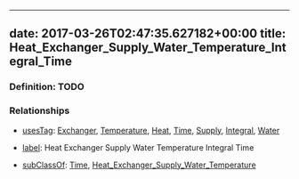 
---
date: 2017-03-26T02:47:35.627182+00:00
title: Heat_Exchanger_Supply_Water_Temperature_Integral_Time
---
### Definition: TODO

### Relationships

* [usesTag](https://brickschema.org/schema/1.0/BrickFrame#usesTag): [Exchanger](https://brickschema.org/schema/1.0/BrickTag#Exchanger), [Temperature](https://brickschema.org/schema/1.0/BrickTag#Temperature), [Heat](https://brickschema.org/schema/1.0/BrickTag#Heat), [Time](https://brickschema.org/schema/1.0/BrickTag#Time), [Supply](https://brickschema.org/schema/1.0/BrickTag#Supply), [Integral](https://brickschema.org/schema/1.0/BrickTag#Integral), [Water](https://brickschema.org/schema/1.0/BrickTag#Water)

* [label](http://www.w3.org/2000/01/rdf-schema#label): Heat Exchanger Supply Water Temperature Integral Time

* [subClassOf](http://www.w3.org/2000/01/rdf-schema#subClassOf): [Time](https://brickschema.org/schema/1.0/Brick#Time), [Heat_Exchanger_Supply_Water_Temperature](https://brickschema.org/schema/1.0/Brick#Heat_Exchanger_Supply_Water_Temperature)
